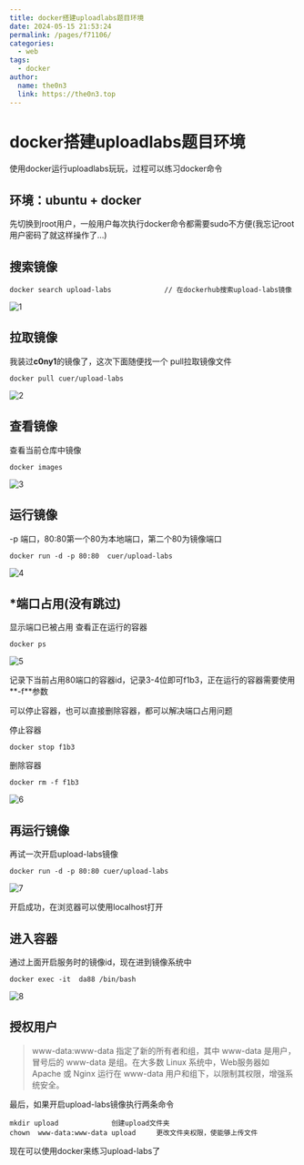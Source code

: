 ```yaml
---
title: docker搭建uploadlabs题目环境
date: 2024-05-15 21:53:24
permalink: /pages/f71106/
categories:
  - web
tags:
  - docker
author: 
  name: the0n3
  link: https://the0n3.top
---
```



# docker搭建uploadlabs题目环境

使用docker运行uploadlabs玩玩，过程可以练习docker命令

## **环境：ubuntu + docker**

先切换到root用户，一般用户每次执行docker命令都需要sudo不方便(我忘记root用户密码了就这样操作了…)

## 搜索镜像

```docker
docker search upload-labs             // 在dockerhub搜索upload-labs镜像
```

![1](https://the0n3.top/medias/docker_1/1.png)

## 拉取镜像

我装过**c0ny1**的镜像了，这次下面随便找一个
pull拉取镜像文件

```docker
docker pull cuer/upload-labs
```

![2](https://the0n3.top/medias/docker_1/2.png)

## 查看镜像

查看当前仓库中镜像

```docker
docker images
```

![3](https://the0n3.top/medias/docker_1/3.png)

## 运行镜像

-p 端口，80:80第一个80为本地端口，第二个80为镜像端口

```docker
docker run -d -p 80:80  cuer/upload-labs
```

![4](https://the0n3.top/medias/docker_1/4.png)

## *端口占用(没有跳过)

显示端口已被占用
查看正在运行的容器

```docker
docker ps
```

![5](https://the0n3.top/medias/docker_1/5.png)

记录下当前占用80端口的容器id，记录3-4位即可f1b3，正在运行的容器需要使用**-f**参数

可以停止容器，也可以直接删除容器，都可以解决端口占用问题

停止容器

```docker
docker stop f1b3
```

删除容器

```docker
docker rm -f f1b3
```

![6](https://the0n3.top/medias/docker_1/6.png)

## 再运行镜像

再试一次开启upload-labs镜像

```docker
docker run -d -p 80:80 cuer/upload-labs
```

![7](https://the0n3.top/medias/docker_1/7.png)

开启成功，在浏览器可以使用localhost打开

## 进入容器

通过上面开启服务时的镜像id，现在进到镜像系统中

```docker
docker exec -it  da88 /bin/bash
```

![8](https://the0n3.top/medias/docker_1/8.png)

## 授权用户

> www-data:www-data 指定了新的所有者和组，其中 www-data 是用户，冒号后的 www-data 是组。在大多数 Linux 系统中，Web服务器如 Apache 或 Nginx 运行在 www-data 用户和组下，以限制其权限，增强系统安全。

最后，如果开启upload-labs镜像执行两条命令

```shell
mkdir upload             创建upload文件夹
chown  www-data:www-data upload     更改文件夹权限，使能够上传文件
```

现在可以使用docker来练习upload-labs了
